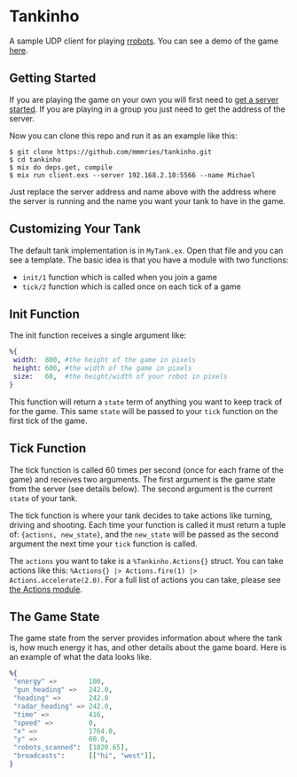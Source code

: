# Tankinho

A sample UDP client for playing [rrobots](https://github.com/mmmries/rrobots).
You can see a demo of the game [here](https://youtu.be/MWC36pFxUrs).

## Getting Started

If you are playing the game on your own you will first need to [get a server started](https://github.com/mmmries/rrobots#usage).
If you are playing in a group you just need to get the address of the server.

Now you can clone this repo and run it as an example like this:

```
$ git clone https://github.com/mmmries/tankinho.git
$ cd tankinho
$ mix do deps.get, compile
$ mix run client.exs --server 192.168.2.10:5566 --name Michael
```

Just replace the server address and name above with the address where the server is running and the name you want your tank to have in the game.

## Customizing Your Tank

The default tank implementation is in `MyTank.ex`.
Open that file and you can see a template.
The basic idea is that you have a module with two functions:

 * `init/1` function which is called when you join a game
 * `tick/2` function which is called once on each tick of a game

 ## Init Function

 The init function receives a single argument like:

 ```elixir
%{
  width:  800, #the height of the game in pixels
  height: 600, #the width of the game in pixels
  size:   60,  #the height/width of your robot in pixels
}
 ```

 This function will return a `state` term of anything you want to keep track of for the game.
 This same `state` will be passed to your `tick` function on the first tick of the game.

 ## Tick Function

The tick function is called 60 times per second (once for each frame of the game) and receives two arguments.
The first argument is the game state from the server (see details below).
The second argument is the current `state` of your tank.
 
The tick function is where your tank decides to take actions like turning, driving and shooting.
Each time your function is called it must return a tuple of: `{actions, new_state}`, and the `new_state` will be passed as the second argument the next time your `tick` function is called.

The `actions` you want to take is a `%Tankinho.Actions{}` struct.
You can take actions like this: `%Actions{} |> Actions.fire(1) |> Actions.accelerate(2.0)`.
For a full list of actions you can take, please see [the Actions module](https://github.com/mmmries/tankinho/blob/master/lib/tankinho/actions.ex).

## The Game State

The game state from the server provides information about where the tank is,
how much energy it has, and other details about the game board.
Here is an example of what the data looks like.

 ```elixir
%{
  "energy" =>        100,
  "gun_heading" =>   242.0,
  "heading" =>       242.0
  "radar_heading" => 242.0,
  "time" =>          416,
  "speed" =>         0,
  "x" =>             1764.0,
  "y" =>             60.0,
  "robots_scanned":  [1020.65],
  "broadcasts":      [["hi", "west"]],
}
 ```
